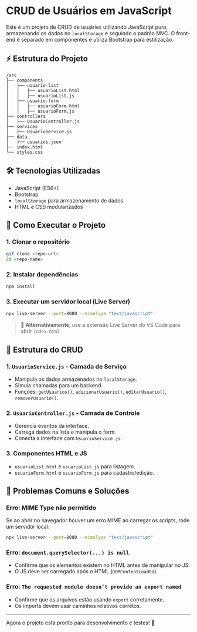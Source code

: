 # CRUD de Usuários em JavaScript

Este é um projeto de CRUD de usuários utilizando JavaScript puro, armazenando os dados no `localStorage` e seguindo o padrão MVC. O front-end é separado em componentes e utiliza Bootstrap para estilização.

## ⚡ Estrutura do Projeto
```
/src
├── components
│   ├── usuario-list
│   │   ├── usuarioList.html
│   │   ├── usuarioList.js
│   ├── usuario-form
│   │   ├── usuarioForm.html
│   │   ├── usuarioForm.js
├── controllers
│   ├── UsuarioController.js
├── services
│   ├── UsuarioService.js
├── data
│   ├── usuarios.json
├── index.html
└── styles.css
```

## 🛠 Tecnologias Utilizadas
- JavaScript (ES6+)
- Bootstrap
- `localStorage` para armazenamento de dados
- HTML e CSS modularizados

## 🔧 Como Executar o Projeto
### 1. Clonar o repositório
```sh
git clone <repo-url>
cd <repo-name>
```

### 2. Instalar dependências
```sh
npm install
```

### 3. Executar um servidor local (Live Server)
```sh
npx live-server --port=8080 --mimeType "text/javascript"
```
> 📅 **Alternativamente**, use a extensão Live Server do VS Code para abrir `index.html`

## 🎨 Estrutura do CRUD
### **1. `UsuarioService.js` - Camada de Serviço**
- Manipula os dados armazenados no `localStorage`.
- Simula chamadas para um backend.
- Funções: `getUsuarios()`, `adicionarUsuario()`, `editarUsuario()`, `removerUsuario()`.

### **2. `UsuarioController.js` - Camada de Controle**
- Gerencia eventos da interface.
- Carrega dados na lista e manipula o form.
- Conecta a interface com `UsuarioService.js`.

### **3. Componentes HTML e JS**
- `usuarioList.html` e `usuarioList.js` para listagem.
- `usuarioForm.html` e `usuarioForm.js` para cadastro/edição.

## 🔎 Problemas Comuns e Soluções
### **Erro: MIME Type não permitido**
Se ao abrir no navegador houver um erro MIME ao carregar os scripts, rode um servidor local:
```sh
npx live-server --port=8080 --mimeType "text/javascript"
```

### **Erro: `document.querySelector(...) is null`**
- Confirme que os elementos existem no HTML antes de manipular no JS.
- O JS deve ser carregado após o HTML (`DOMContentLoaded`).

### **Erro: `The requested module doesn’t provide an export named`**
- Confirme que os arquivos estão usando `export` corretamente.
- Os imports devem usar caminhos relativos corretos.

---
Agora o projeto está pronto para desenvolvimento e testes! 🚀

